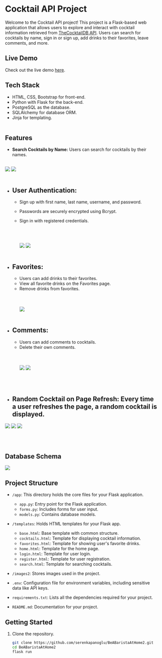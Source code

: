 # Cocktail API Project

Welcome to the Cocktail API project! This project is a Flask-based web application that allows users to explore and interact with cocktail information retrieved from [TheCocktailDB API](https://www.thecocktaildb.com/api.php?ref=apilist.fun). Users can search for cocktails by name, sign in or sign up, add drinks to their favorites, leave comments, and more.

## Live Demo
Check out the live demo [here](https://be-a-barista-at-home.onrender.com/).

 
## Tech Stack

- HTML, CSS, Bootstrap for front-end.
- Python with Flask for the back-end.
- PostgreSQL as the database.
- SQLAlchemy for database ORM.
- Jinja for templating.
<br></br>


## Features

- **Search Cocktails by Name:** Users can search for cocktails by their names. <br></br>
 <img src = "https://github.com/serenkapanoglu/BeABaristaAtHome2/blob/main/images2/search3.png" />
 <img src = "https://github.com/serenkapanoglu/BeABaristaAtHome2/blob/main/images2/searchvodka.png" />
  <br></br>
  
- ## **User Authentication:**
  - Sign up with first name, last name, username, and password.
  - Passwords are securely encrypted using Bcrypt.
  - Sign in with registered credentials.
  <br></br>
  <br></br>
  
    <img src="https://github.com/serenkapanoglu/BeABaristaAtHome2/blob/main/images2/login.png" />
    <img src ="https://github.com/serenkapanoglu/BeABaristaAtHome2/blob/main/images2/register.png?raw=true" />
    <br></br>
    

- ## **Favorites:**
  - Users can add drinks to their favorites.
  - View all favorite drinks on the Favorites page.
  - Remove drinks from favorites.
    <br></br>
  <br></br>
    <img src = "https://github.com/serenkapanoglu/BeABaristaAtHome2/blob/main/images2/fav.png" />
<br></br>


- ## **Comments:**
  - Users can add comments to cocktails.
  - Delete their own comments.
    <br></br>
  <br></br>
    <img src = "https://github.com/serenkapanoglu/BeABaristaAtHome2/blob/main/images2/addcomment.png" />
    <img src = "https://github.com/serenkapanoglu/BeABaristaAtHome2/blob/main/images2/deletecomment.png" />
<br></br>
<br></br>

- ## **Random Cocktail on Page Refresh:** Every time a user refreshes the page, a random cocktail is displayed.
<img src= "https://github.com/serenkapanoglu/BeABaristaAtHome2/blob/main/images2/search2.png" />
<img src = "https://github.com/serenkapanoglu/BeABaristaAtHome2/blob/main/images2/search4.png" />
<img src = "https://github.com/serenkapanoglu/BeABaristaAtHome2/blob/main/images2/search.png" />
   
<br></br>





## Database Schema

<img src = "https://github.com/serenkapanoglu/BeABaristaAtHome2/blob/main/schema.png" />


## Project Structure

- `/app`: This directory holds the core files for your Flask application.
  - `app.py`: Entry point for the Flask application.
  - `forms.py`: Includes forms for user input.
  - `models.py`: Contains database models.


- `/templates`: Holds HTML templates for your Flask app.
  - `base.html`: Base template with common structure.
  - `cocktails.html`: Template for displaying cocktail information.
  - `favorites.html`: Template for showing user's favorite drinks.
  - `home.html`: Template for the home page.
  - `login.html`: Template for user login.
  - `register.html`: Template for user registration.
  - `search.html`: Template for searching cocktails.

- `/images2`: Stores images used in the project.


- `.env`: Configuration file for environment variables, including sensitive data like API keys.

- `requirements.txt`: Lists all the dependencies required for your project.

- `README.md`: Documentation for your project.


## Getting Started

1. Clone the repository.
   ```bash
   git clone https://github.com/serenkapanoglu/BeABaristaAtHome2.git
   cd BeABaristaAtHome2
   flask run
